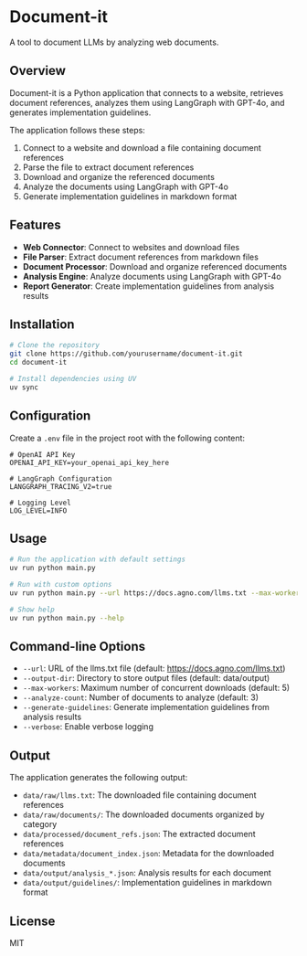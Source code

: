 # Document-it

A tool to document LLMs by analyzing web documents.

## Overview

Document-it is a Python application that connects to a website, retrieves document references, analyzes them using LangGraph with GPT-4o, and generates implementation guidelines.

The application follows these steps:
1. Connect to a website and download a file containing document references
2. Parse the file to extract document references
3. Download and organize the referenced documents
4. Analyze the documents using LangGraph with GPT-4o
5. Generate implementation guidelines in markdown format

## Features

- **Web Connector**: Connect to websites and download files
- **File Parser**: Extract document references from markdown files
- **Document Processor**: Download and organize referenced documents
- **Analysis Engine**: Analyze documents using LangGraph with GPT-4o
- **Report Generator**: Create implementation guidelines from analysis results

## Installation

```bash
# Clone the repository
git clone https://github.com/yourusername/document-it.git
cd document-it

# Install dependencies using UV
uv sync
```

## Configuration

Create a `.env` file in the project root with the following content:

```
# OpenAI API Key
OPENAI_API_KEY=your_openai_api_key_here

# LangGraph Configuration
LANGGRAPH_TRACING_V2=true

# Logging Level
LOG_LEVEL=INFO
```

## Usage

```bash
# Run the application with default settings
uv run python main.py

# Run with custom options
uv run python main.py --url https://docs.agno.com/llms.txt --max-workers 5 --analyze-count 10 --generate-guidelines

# Show help
uv run python main.py --help
```

## Command-line Options

- `--url`: URL of the llms.txt file (default: https://docs.agno.com/llms.txt)
- `--output-dir`: Directory to store output files (default: data/output)
- `--max-workers`: Maximum number of concurrent downloads (default: 5)
- `--analyze-count`: Number of documents to analyze (default: 3)
- `--generate-guidelines`: Generate implementation guidelines from analysis results
- `--verbose`: Enable verbose logging

## Output

The application generates the following output:
- `data/raw/llms.txt`: The downloaded file containing document references
- `data/raw/documents/`: The downloaded documents organized by category
- `data/processed/document_refs.json`: The extracted document references
- `data/metadata/document_index.json`: Metadata for the downloaded documents
- `data/output/analysis_*.json`: Analysis results for each document
- `data/output/guidelines/`: Implementation guidelines in markdown format

## License

MIT